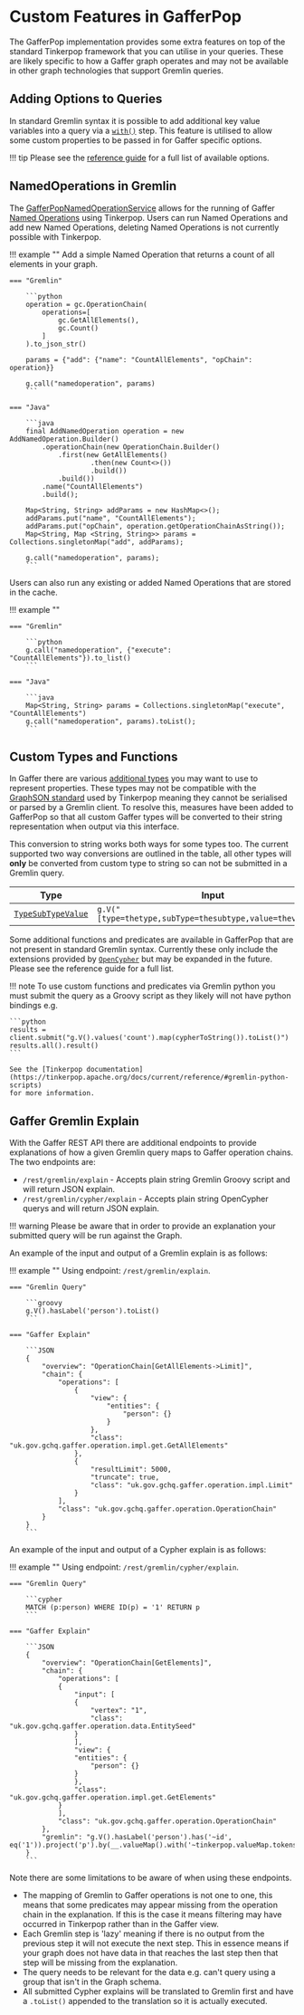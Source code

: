 # Custom Features in GafferPop

The GafferPop implementation provides some extra features on top of the
standard Tinkerpop framework that you can utilise in your queries. These
are likely specific to how a Gaffer graph operates and may not be available
in other graph technologies that support Gremlin queries.

## Adding Options to Queries

In standard Gremlin syntax it is possible to add additional key value variables
into a query via a [`with()`](https://tinkerpop.apache.org/docs/current/reference/#with-step)
step. This feature is utilised to allow some custom properties to be passed in
for Gaffer specific options.

!!! tip
    Please see the [reference guide](../../../reference/gremlin-guide/gaffer-options.md)
    for a full list of available options.

## NamedOperations in Gremlin

The [GafferPopNamedOperationService](https://gchq.github.io/Gaffer/uk/gov/gchq/gaffer/tinkerpop/service/GafferPopNamedOperationService.html)
allows for the running of Gaffer [Named Operations](../../../administration-guide/named-operations.md)
using Tinkerpop. Users can run Named Operations and add new Named Operations,
deleting Named Operations is not currently possible with Tinkerpop.

!!! example ""
    Add a simple Named Operation that returns a count of all elements in your graph.

    === "Gremlin"

        ```python
        operation = gc.OperationChain(
            operations=[
                gc.GetAllElements(),
                gc.Count()
            ]
        ).to_json_str()

        params = {"add": {"name": "CountAllElements", "opChain": operation}}

        g.call("namedoperation", params)
        ```

    === "Java"

        ```java
        final AddNamedOperation operation = new AddNamedOperation.Builder()
            .operationChain(new OperationChain.Builder()
                .first(new GetAllElements()
                        .then(new Count<>())
                        .build())
                .build())
            .name("CountAllElements")
            .build();

        Map<String, String> addParams = new HashMap<>();
        addParams.put("name", "CountAllElements");
        addParams.put("opChain", operation.getOperationChainAsString());
        Map<String, Map <String, String>> params = Collections.singletonMap("add", addParams);

        g.call("namedoperation", params);
        ```

Users can also run any existing or added Named Operations that are stored in the cache.

!!! example ""

    === "Gremlin"

        ```python
        g.call("namedoperation", {"execute": "CountAllElements"}).to_list()
        ```

    === "Java"

        ```java
        Map<String, String> params = Collections.singletonMap("execute", "CountAllElements")
        g.call("namedoperation", params).toList();
        ```

## Custom Types and Functions

In Gaffer there are various [additional types](../../../reference/properties-guide/properties.md)
you may want to use to represent properties. These types may not be compatible
with the [GraphSON standard](https://tinkerpop.apache.org/docs/current/dev/io/#graphson-3d0)
used by Tinkerpop meaning they cannot be serialised or parsed by a Gremlin
client. To resolve this, measures have been added to GafferPop so that all custom
Gaffer types will be converted to their string representation when output via
this interface.

This conversion to string works both ways for some types too. The current
supported two way conversions are outlined in the table, all other types will
**only** be converted from custom type to string so can not be submitted in a
Gremlin query.

| Type | Input | Output |
| --- | --- | --- |
| [`TypeSubTypeValue`](https://gchq.github.io/Gaffer/uk/gov/gchq/gaffer/types/TypeSubTypeValue.html) | `g.V("[type=thetype,subType=thesubtype,value=thevalue]")` | `"TypeSubTypeValue[type=thetype,subType=thesubtype,value=thevalue]"` |

Some additional functions and predicates are available in GafferPop that are
not present in standard Gremlin syntax. Currently these only include the
extensions provided by [`OpenCypher`](https://github.com/opencypher/cypher-for-gremlin/tree/master/tinkerpop/cypher-gremlin-extensions)
but may be expanded in the future. Please see the reference guide for a full
list.

!!! note
    To use custom functions and predicates via Gremlin python you must submit
    the query as a Groovy script as they likely will not have python bindings
    e.g.

    ```python
    results =  client.submit("g.V().values('count').map(cypherToString()).toList()")
    results.all().result()
    ```

    See the [Tinkerpop documentation](https://tinkerpop.apache.org/docs/current/reference/#gremlin-python-scripts)
    for more information.

## Gaffer Gremlin Explain

With the Gaffer REST API there are additional endpoints to provide explanations
of how a given Gremlin query maps to Gaffer operation chains. The two endpoints are:

- `/rest/gremlin/explain` - Accepts plain string Gremlin Groovy script and will
  return JSON explain.
- `/rest/gremlin/cypher/explain` - Accepts plain string OpenCypher querys and
  will return JSON explain.

!!! warning
    Please be aware that in order to provide an explanation your submitted query will
    be run against the Graph.

An example of the input and output of a Gremlin explain is as follows:

!!! example ""
    Using endpoint: `/rest/gremlin/explain`.

    === "Gremlin Query"

        ```groovy
        g.V().hasLabel('person').toList()
        ```

    === "Gaffer Explain"

        ```JSON
        {
            "overview": "OperationChain[GetAllElements->Limit]",
            "chain": {
                "operations": [
                    {
                        "view": {
                            "entities": {
                                "person": {}
                            }
                        },
                        "class": "uk.gov.gchq.gaffer.operation.impl.get.GetAllElements"
                    },
                    {
                        "resultLimit": 5000,
                        "truncate": true,
                        "class": "uk.gov.gchq.gaffer.operation.impl.Limit"
                    }
                ],
                "class": "uk.gov.gchq.gaffer.operation.OperationChain"
            }
        }
        ```

An example of the input and output of a Cypher explain is as follows:

!!! example ""
    Using endpoint: `/rest/gremlin/cypher/explain`.

    === "Gremlin Query"

        ```cypher
        MATCH (p:person) WHERE ID(p) = '1' RETURN p
        ```

    === "Gaffer Explain"

        ```JSON
        {
            "overview": "OperationChain[GetElements]",
            "chain": {
                "operations": [
                {
                    "input": [
                    {
                        "vertex": "1",
                        "class": "uk.gov.gchq.gaffer.operation.data.EntitySeed"
                    }
                    ],
                    "view": {
                    "entities": {
                        "person": {}
                    }
                    },
                    "class": "uk.gov.gchq.gaffer.operation.impl.get.GetElements"
                }
                ],
                "class": "uk.gov.gchq.gaffer.operation.OperationChain"
            },
            "gremlin": "g.V().hasLabel('person').has('~id', eq('1')).project('p').by(__.valueMap().with('~tinkerpop.valueMap.tokens')).toList()"
        }
        ```
Note there are some limitations to be aware of when using these endpoints.

- The mapping of Gremlin to Gaffer operations is not one to one, this means that some
predicates may appear missing from the operation chain in the explanation. If this
is the case it means filtering may have occurred in Tinkerpop rather than in the
Gaffer view.
- Each Gremlin step is 'lazy' meaning if there is no output from the previous step it
will not execute the next step. This in essence means if your graph does not have
data in that reaches the last step then that step will be missing from the explanation.
- The query needs to be relevant for the data e.g. can't query using a group that isn't
in the Graph schema.
- All submitted Cypher explains will be translated to Gremlin first and have a `.toList()`
appended to the translation so it is actually executed.

